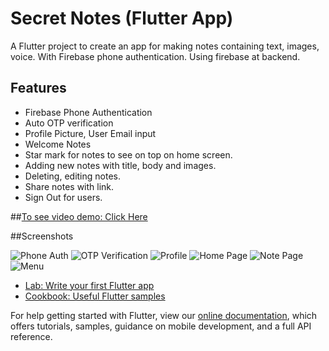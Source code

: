 # Secret Notes (Flutter App)

A Flutter project to create an app for making notes containing text, images, voice.
With Firebase phone authentication. Using firebase at backend.

## Features

- Firebase Phone Authentication
- Auto OTP verification
- Profile Picture, User Email input
- Welcome Notes
- Star mark for notes to see on top on home screen.
- Adding new notes with title, body and images.
- Deleting, editing notes.
- Share notes with link.
- Sign Out for users.

##[To see video demo: Click Here](https://firebasestorage.googleapis.com/v0/b/binod-c9b57.appspot.com/o/WhatsApp%20Video%202021-08-27%20at%205.23.30%20PM.mp4?alt=media&token=81bde577-9f45-4e10-8be5-5d491e936cda)

##Screenshots

![Phone Auth](https://firebasestorage.googleapis.com/v0/b/binod-c9b57.appspot.com/o/WhatsApp%20Image%202021-08-27%20at%205.30.25%20PM%20(5).jpeg?alt=media&token=941938be-cec3-455f-8593-dd5abc50cbfc)
![OTP Verification](https://firebasestorage.googleapis.com/v0/b/binod-c9b57.appspot.com/o/WhatsApp%20Image%202021-08-27%20at%205.30.25%20PM%20(4).jpeg?alt=media&token=36c188f0-6b1c-4ecb-a94f-5749ea332032)
![Profile](https://firebasestorage.googleapis.com/v0/b/binod-c9b57.appspot.com/o/WhatsApp%20Image%202021-08-27%20at%205.30.25%20PM%20(1).jpeg?alt=media&token=3179ff1d-bc1a-46b8-87c9-41ce3c85b0f5)
![Home Page](https://firebasestorage.googleapis.com/v0/b/binod-c9b57.appspot.com/o/WhatsApp%20Image%202021-08-27%20at%205.30.25%20PM%20(2).jpeg?alt=media&token=330e0986-75b4-4359-b8e6-b32d591f82e0)
![Note Page](https://firebasestorage.googleapis.com/v0/b/binod-c9b57.appspot.com/o/WhatsApp%20Image%202021-08-27%20at%205.30.25%20PM%20(3).jpeg?alt=media&token=947bc1ad-537c-4368-bcf5-f4a9fcc577ed)
![Menu](https://firebasestorage.googleapis.com/v0/b/binod-c9b57.appspot.com/o/WhatsApp%20Image%202021-08-27%20at%205.30.25%20PM.jpeg?alt=media&token=5f4e6391-3914-4d50-ba53-f99177997768)


- [Lab: Write your first Flutter app](https://flutter.dev/docs/get-started/codelab)
- [Cookbook: Useful Flutter samples](https://flutter.dev/docs/cookbook)

For help getting started with Flutter, view our
[online documentation](https://flutter.dev/docs), which offers tutorials,
samples, guidance on mobile development, and a full API reference.
